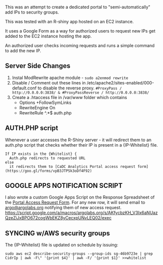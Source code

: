 This was an attempt to create a dedicated portal to "semi-automatically" add IPs to security groups. 

This was tested with an R-shiny app hosted on an EC2 instance.

It uses a Google Form as a way for authorized users to request new IPs get added to the EC2 instance hosting the app.

An authorized user checks incoming requests and runs a simple command to add the new IP.


## Server Side Changes
 1. Instal ModRewrite apache module - `sudo a2enmod rewrite`
 2. Disable / Comment out these lines in /etc/apache2/sites-enabled/000-default.conf to disable the reverse proxy. `#ProxyPass / http://0.0.0.0:3838/ & #ProxyPassReverse / http://0.0.0.0:3838/`
 3. Create a .htaccess file in /var/www folder which contains 
     - Options +FollowSymLinks
     - RewriteEngine On
     - RewriteRule ^.*$ auth.php

## AUTH.PHP script 
Whenever a user accesses the R-Shiny server - it will redirect them to an auth.php script that checks whether their IP is present in a {IP-Whitelist} file.

    If IP exists in the {Whitelist} {
      Auth.php redirects to requested URL 
    else
      it redirects them to [CaDC Analytics Portal access request form](https://goo.gl/forms/vpB3JTPSk3oDf4F92)

## GOOGLE APPS NOTIFICATION SCRIPT
I also wrote a custom Google Apps Script on the Response Spreadsheet of the [Portal Access Request Form](https://goo.gl/forms/vpB3JTPSk3oDf4F92). For any new row, it will send email to argo@argolabs.org notifying them of new access request.
https://script.google.com/a/macros/argolabs.org/s/AKfycbzKH_V3Ix6aNUazQzeZiJxBPO672cogWbEKZ8yCecxpUNvLEQ02/exec

## SYNCING w/AWS security groups
The {IP-Whitelist} file is updated on schedule by issuing:

    sudo aws ec2 describe-security-groups --group-ids sg-46b9723e | grep CidrIp | awk -F\" '{print $4}' | awk -F/ '{print $1}' >>whitelist

